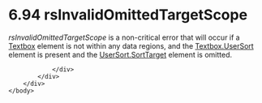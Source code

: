 <html dir="LTR" xmlns:mshelp="http://msdn.microsoft.com/mshelp" xmlns:ddue="http://ddue.schemas.microsoft.com/authoring/2003/5" xmlns:xlink="http://www.w3.org/1999/xlink" xmlns:tool="http://www.microsoft.com/tooltip">
    <head>
        <meta http-equiv="Content-Type" content="text/html; CHARSET=utf-8"></meta>
        <meta name="save" content="history"></meta>
        <title>6.94 rsInvalidOmittedTargetScope</title>
        <xml>
            <mshelp:toctitle title="6.94 rsInvalidOmittedTargetScope"></mshelp:toctitle>
            <mshelp:rltitle title="[MS-RDL]: rsInvalidOmittedTargetScope"></mshelp:rltitle>
            <mshelp:keyword index="A" term="3512c039-c1e3-43a4-ad80-03dc6f9a235a"></mshelp:keyword>
            <mshelp:attr name="DCSext.ContentType" value="open specification"></mshelp:attr>
            <mshelp:attr name="AssetID" value="3512c039-c1e3-43a4-ad80-03dc6f9a235a"></mshelp:attr>
            <mshelp:attr name="TopicType" value="kbRef"></mshelp:attr>
            <mshelp:attr name="DCSext.Title" value="[MS-RDL]: rsInvalidOmittedTargetScope" />
        </xml>
    </head>
    <body>
        <div id="header">
            <h1 class="heading">6.94 rsInvalidOmittedTargetScope</h1>
        </div>
        <div id="mainSection">
            <div id="mainBody">
                <div id="allHistory" class="saveHistory"></div>
                <div id="sectionSection0" class="section" name="collapseableSection">
                    

<p><i>rsInvalidOmittedTargetScope</i> is a non-critical error
that will occur if a <a href="469d0032-b5ec-43d9-ab36-d3a88b9cc1f6.html">Textbox</a>
element is not within any data regions, and the <a href="fb6e4589-eaf2-4353-a947-b49dda28781a.html">Textbox.UserSort</a> element
is present and the <a href="14e2df6d-524e-4978-8617-b8f260158042.html">UserSort.SortTarget</a>
element is omitted.</p>


                </div>
            </div>
        </div>
    </body>
</html>